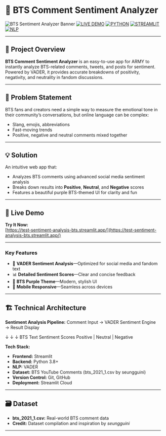 # 💜 BTS Comment Sentiment Analyzer

![BTS Sentiment Analyzer Banner](https://img.shields.io/badge/BTS-Comment%20Sentiment%20Analyzer-9B59B6?style=for-the-badge&logo=github)
[![LIVE DEMO](https://img.shields.io/badge/LIVE%20DEMO-AVAILABLE-brightgreen?style=for-the-badge&logo=streamlit)](https://test-sentiment-analysis-bts.streamlit.app/)
[![PYTHON](https://img.shields.io/badge/PYTHON-3776AB?style=for-the-badge&logo=python&logoColor=white)](https://python.org)
[![STREAMLIT](https://img.shields.io/badge/STREAMLIT-FF4B4B?style=for-the-badge&logo=streamlit&logoColor=white)](https://streamlit.io)
[![NLP](https://img.shields.io/badge/NLP-VADER%20Sentiment-6C3483?style=for-the-badge)](https://github.com/cjhutto/vaderSentiment)

---

## 💜 Project Overview

**BTS Comment Sentiment Analyzer** is an easy-to-use app for ARMY to instantly analyze BTS-related comments, tweets, and posts for sentiment. Powered by VADER, it provides accurate breakdowns of positivity, negativity, and neutrality in fandom discussions.

---

## 🎯 Problem Statement

BTS fans and creators need a simple way to measure the emotional tone in their community’s conversations, but online language can be complex:
- Slang, emojis, abbreviations
- Fast-moving trends
- Positive, negative and neutral comments mixed together

---

## 💡 Solution

An intuitive web app that:
- Analyzes BTS comments using advanced social media sentiment analysis
- Breaks down results into **Positive**, **Neutral**, and **Negative** scores
- Features a beautiful purple BTS-themed UI for clarity and fun

---

## 🚀 Live Demo

**Try It Now:**  
[https://test-sentiment-analysis-bts.streamlit.app/](https://test-sentiment-analysis-bts.streamlit.app/)

---

### Key Features

- 💜 **VADER Sentiment Analysis**—Optimized for social media and fandom text
- 📊 **Detailed Sentiment Scores**—Clear and concise feedback
- 🎨 **BTS Purple Theme**—Modern, stylish UI
- 📱 **Mobile Responsive**—Seamless across devices

---

## 🏗️ Technical Architecture

**Sentiment Analysis Pipeline:**
Comment Input → VADER Sentiment Engine → Result Display

↓ ↓ ↓
BTS Text Sentiment Scores Positive | Neutral | Negative


**Tech Stack:**
- **Frontend:** Streamlit
- **Backend:** Python 3.8+
- **NLP:** VADER
- **Dataset:** BTS YouTube Comments (bts_2021_1.csv by seungguini)
- **Version Control:** Git, GitHub
- **Deployment:** Streamlit Cloud

---

## 🗃️ Dataset

- **bts_2021_1.csv:** Real-world BTS comment data
- **Credit:** Dataset compilation and inspiration by *seungguini*

---
